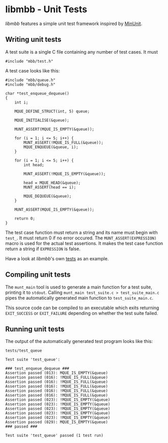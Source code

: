 libmbb - Unit Tests
===================

*libmbb* features a simple unit test framework inspired by
[MinUnit](http://www.jera.com/techinfo/jtns/jtn002.html).

Writing unit tests
------------------

A test suite is a single C file containing any number of test cases. It must 

	#include "mbb/test.h"

A test case looks like this:

	#include "mbb/queue.h"
	#include "mbb/debug.h"

	char *test_enqueue_dequeue()
	{
		int i;
	
		MQUE_DEFINE_STRUCT(int, 5) queue;
	
		MQUE_INITIALISE(&queue);
	
		MUNT_ASSERT(MQUE_IS_EMPTY(&queue));
	
		for (i = 1; i <= 5; i++) {
			MUNT_ASSERT(!MQUE_IS_FULL(&queue));
			MQUE_ENQUEUE(&queue, i);
		}
	
		for (i = 1; i <= 5; i++) {
			int head;
	
			MUNT_ASSERT(!MQUE_IS_EMPTY(&queue));
	
			head = MQUE_HEAD(&queue);
			MUNT_ASSERT(head == i);
	
			MQUE_DEQUEUE(&queue);
		}
	
		MUNT_ASSERT(MQUE_IS_EMPTY(&queue));
	
		return 0;
	}

The test case function must return a string and its name must begin with
`test_`. It must return 0 if no error occured. The `MUNT_ASSERT(EXPRESSION)`
macro is used for the actual test assertions. It makes the test case function
return a string if `EXPRESSION` is false.

Have a look at *libmbb*'s own [tests](../tests) as an example.

Compiling unit tests
--------------------

The `munt_main` tool is used to generate a main function for a test suite,
printing it to `stdout`. Calling `munt_main test_suite.c > test_suite_main.c`
pipes the automatically generated main function to `test_suite_main.c`. 

This source code can be compiled to an executable which exits returning
`EXIT_SUCCESS` or `EXIT_FAILURE` depending on whether the test suite failed.

Running unit tests
------------------

The output of the automatically generated test program looks like this:

	tests/test_queue
	
	Test suite 'test_queue':
	
	### test_enqueue_dequeue ###
	Assertion passed (013): MQUE_IS_EMPTY(&queue)
	Assertion passed (016): !MQUE_IS_FULL(&queue)
	Assertion passed (016): !MQUE_IS_FULL(&queue)
	Assertion passed (016): !MQUE_IS_FULL(&queue)
	Assertion passed (016): !MQUE_IS_FULL(&queue)
	Assertion passed (016): !MQUE_IS_FULL(&queue)
	Assertion passed (023): !MQUE_IS_EMPTY(&queue)
	Assertion passed (023): !MQUE_IS_EMPTY(&queue)
	Assertion passed (023): !MQUE_IS_EMPTY(&queue)
	Assertion passed (023): !MQUE_IS_EMPTY(&queue)
	Assertion passed (023): !MQUE_IS_EMPTY(&queue)
	Assertion passed (029): MQUE_IS_EMPTY(&queue)
	### passed ###
	
	Test suite 'test_queue' passed (1 test run)

